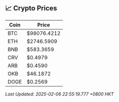 ## 📈 Crypto Prices

| Coin | Price |
| ---- | ----- |
| BTC | $98076.4212 |
| ETH | $2746.5909 |
| BNB | $583.3659 |
| CRV | $0.4979 |
| ARB | $0.4590 |
| OKB | $46.1872 |
| DOGE | $0.2569 |

_Last Updated: 2025-02-06 22:55:19.777 +0800 HKT_